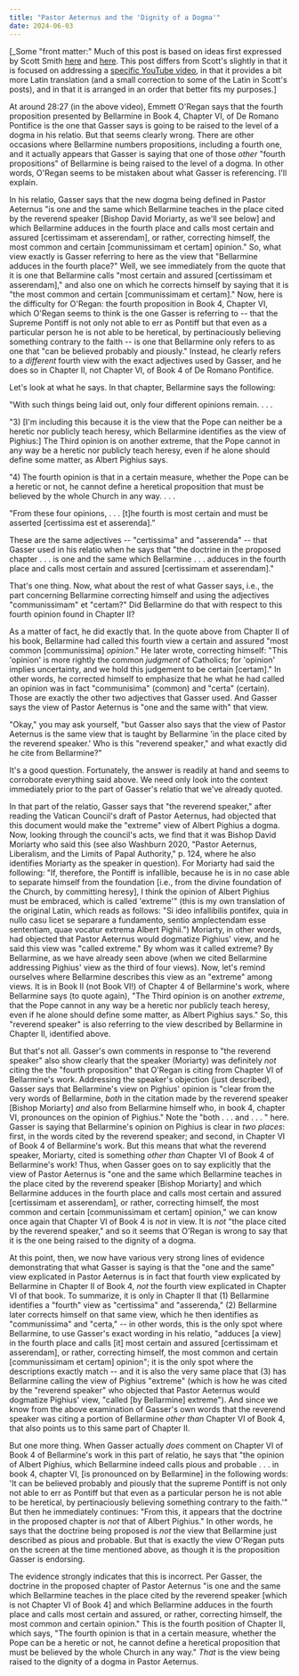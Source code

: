 ```yaml
---
title: "Pastor Aeternus and the 'Dignity of a Dogma'"
date: 2024-06-03
---
```


[_Some "front matter:" Much of this post is based on ideas first expressed by Scott Smith [here](https://reducedculpability.blog/2023/11/30/a-misidentified-dogma-misadventures-in-peer-review/) and [here](https://reducedculpability.blog/2021/10/30/friends-dont-let-friends-accidentally-dogmatize-the-extreme-opinion-of-albert-pighius/). This post differs from Scott's slightly in that it is focused on addressing a [specific YouTube video](https://www.youtube.com/watch?v=XgbQmItXsi8), in that it provides a bit more Latin translation (and a small correction to some of the Latin in Scott's posts), and in that it is arranged in an order that better fits my purposes.]

At around 28:27 (in the above video), Emmett O'Regan says that the fourth proposition presented by Bellarmine in Book 4, Chapter VI, of De Romano Pontifice is the one that Gasser says is going to be raised to the level of a dogma in his relatio. But that seems clearly wrong. There are other occasions where Bellarmine numbers propositions, including a fourth one, and it actually appears that Gasser is saying that one of those *other* "fourth propositions" of Bellarmine is being raised to the level of a dogma. In other words, O'Regan seems to be mistaken about what Gasser is referencing. I'll explain.

In his relatio, Gasser says that the new dogma being defined in Pastor Aeternus "is one and the same which Bellarmine teaches in the place cited by the reverend speaker [Bishop David Moriarty, as we'll see below] and which Bellarmine adduces in the fourth place and calls most certain and assured [certissimam et asserendam], or rather, correcting himself, the most common and certain [communissimam et certam] opinion." So, what view exactly is Gasser referring to here as the view that "Bellarmine adduces in the fourth place?" Well, we see immediately from the quote that it is one that Bellarmine calls "most certain and assured [certissimam et asserendam]," and also one on which he corrects himself by saying that it is "the most common and certain [communissimam et certam]." Now, here is the difficulty for O'Regan: the fourth proposition in Book 4, Chapter VI, which O'Regan seems to think is the one Gasser is referring to -- that the Supreme Pontiff is not only not able to err as Pontiff but that even as a particular person he is not able to be heretical, by pertinaciously believing something contrary to the faith -- is one that Bellarmine only refers to as one that "can be believed probably and piously." Instead, he clearly refers to a *different* fourth view with the exact adjectives used by Gasser, and he does so in Chapter II, not Chapter VI, of Book 4 of De Romano Pontifice.

Let's look at what he says. In that chapter, Bellarmine says the following:

"With such things being laid out, only four different opinions remain. . . .

"3) [I'm including this because it is the view that the Pope can neither be a heretic nor publicly teach heresy, which Bellarmine identifies as the view of Pighius:] The Third opinion is on another extreme, that the Pope cannot in any way be a heretic nor publicly teach heresy, even if he alone should define some matter, as Albert Pighius says.

"4) The fourth opinion is that in a certain measure, whether the Pope can be a heretic or not, he cannot define a heretical proposition that must be believed by the whole Church in any way. . . .

"From these four opinions, . . . [t]he fourth is most certain and must be asserted [certissima est et asserenda].”

These are the same adjectives -- "certissima" and "asserenda" -- that Gasser used in his relatio when he says that "the doctrine in the proposed chapter . . . is one and the same which Bellarmine . . . adduces in the fourth place and calls most certain and assured [certissimam et asserendam]."

That's one thing. Now, what about the rest of what Gasser says, i.e., the part concerning Bellarmine correcting himself and using the adjectives "communissimam" et "certam?" Did Bellarmine do that with respect to this fourth opinion found in Chapter II?

As a matter of fact, he did exactly that. In the quote above from Chapter II of his book, Bellarmine had called this fourth view a certain and assured "most common [communissima] *opinion*." He later wrote, correcting himself: "This 'opinion' is more rightly the common *judgment* of Catholics; for 'opinion' implies uncertainty, and we hold this judgement to be certain [certam]." In other words, he corrected himself to emphasize that he what he had called an opinion was in fact "communisima" (common) and "certa" (certain). Those are exactly the other two adjectives that Gasser used. And Gasser says the view of Pastor Aeternus is "one and the same with" that view.

"Okay," you may ask yourself, "but Gasser also says that the view of Pastor Aeternus is the same view that is taught by Bellarmine 'in the place cited by the reverend speaker.' Who is this "reverend speaker," and what exactly did he cite from Bellarmine?"

It's a good question. Fortunately, the answer is readily at hand and seems to corroborate everything said above. We need only look into the context immediately prior to the part of Gasser's relatio that we've already quoted.

In that part of the relatio, Gasser says that "the reverend speaker," after reading the Vatican Council's draft of Pastor Aeternus, had objected that this document would make the "extreme" view of Albert Pighius a dogma. Now, looking through the council's acts, we find that it was Bishop David Moriarty who said this (see also Washburn 2020, "Pastor Aeternus, Liberalism, and the Limits of Papal Authority," p. 124, where he also identifies Moriarty as the speaker in question). For Moriarty had said the following: "If, therefore, the Pontiff is infallible, because he is in no case able to separate himself from the foundation [i.e., from the divine foundation of the Church, by committing heresy], I think the opinion of Albert Pighius must be embraced, which is called 'extreme'" (this is my own translation of the original Latin, which reads as follows: "Si ideo infallibilis pontifex, quia in nullo casu licet se separare a fundamento, sentio amplectendam esse sententiam, quae vocatur extrema Albert Pighii.") Moriarty, in other words, had objected that Pastor Aeternus would dogmatize Pighius' view, and he said this view was "called extreme." By whom was it called extreme? By Bellarmine, as we have already seen above (when we cited Bellarmine addressing Pighius' view as the third of four views). Now, let's remind ourselves where Bellarmine describes this view as an "extreme" among views. It is in Book II (not Book VI!) of Chapter 4 of Bellarmine's work, where Bellarmine says (to quote again), "The Third opinion is on another *extreme*, that the Pope cannot in any way be a heretic nor publicly teach heresy, even if he alone should define some matter, as Albert Pighius says." So, this "reverend speaker" is also referring to the view described by Bellarmine in Chapter II, identified above.

But that's not all. Gasser's own comments in response to "the reverend speaker" also show clearly that the speaker (Moriarty) was definitely *not* citing the the "fourth proposition" that O'Regan is citing from Chapter VI of Bellarmine's work. Addressing the speaker's objection (just described), Gasser says that Bellarmine's view on Pighius' opinion is "clear from the very words of Bellarmine, *both* in the citation made by the reverend speaker [Bishop Moriarty] *and* also from Bellarmine himself who, in book 4, chapter VI, pronounces on the opinion of Pighius." Note the "both . . . and . . . " here. Gasser is saying that Bellarmine's opinion on Pighius is clear in *two places*: first, in the words cited by the reverend speaker; and second, in Chapter VI of Book 4 of Bellarmine's work. But this means that what the reverend speaker, Moriarty, cited is something *other than* Chapter VI of Book 4 of Bellarmine's work! Thus, when Gasser goes on to say explicitly that the view of Pastor Aeternus is "one and the same which Bellarmine teaches in the place cited by the reverend speaker [Bishop Moriarty] and which Bellarmine adduces in the fourth place and calls most certain and assured [certissimam et asserendam], or rather, correcting himself, the most common and certain [communissimam et certam] opinion," we can know once again that Chapter VI of Book 4 is *not* in view. It is *not* "the place cited by the reverend speaker," and so it seems that O'Regan is wrong to say that it is the one being raised to the dignity of a dogma.

At this point, then, we now have various very strong lines of evidence demonstrating that what Gasser is saying is that the "one and the same" view explicated in Pastor Aeternus is in fact that fourth view explicated by Bellarmine in Chapter II of Book 4, *not* the fourth view explicated in Chapter VI of that book. To summarize, it is only in Chapter II that (1) Bellarmine identifies a "fourth" view as "certissima" and "asserenda," (2) Bellarmine later corrects himself on that same view, which he then identifies as "communissima" and "certa," -- in other words, this is the only spot where Bellarmine, to use Gasser's exact wording in his relatio, "adduces [a view] in the fourth place and calls [it] most certain and assured [certissimam et asserendam], or rather, correcting himself, the most common and certain [communissimam et certam] opinion"; it is the only spot where the descriptions exactly match -- and it is also the very same place that (3) has Bellarmine calling the view of Pighius "extreme" (which is how he was cited by the "reverend speaker" who objected that Pastor Aeternus would dogmatize Pighius' view, "called [by Bellarmine] extreme"). And since we know from the above examination of Gasser's own words that the reverend speaker was citing a portion of Bellarmine *other than* Chapter VI of Book 4, that also points us to this same part of Chapter II.

But one more thing. When Gasser actually *does* comment on Chapter VI of Book 4 of Bellarmine's work in this part of relatio, he says that "the opinion of Albert Pighius, which Bellarmine indeed calls pious and probable . . . in book 4, chapter VI, [is pronounced on by Bellarmine] in the following words: 'It can be believed probably and piously that the supreme Pontiff is not only not able to err as Pontiff but that even as a particular person he is not able to be heretical, by pertinaciously believing something contrary to the faith.'" But then he immediately continues: "From this, it appears that the doctrine in the proposed chapter is *not* that of Albert Pighius." In other words, he says that the doctrine being proposed is *not* the view that Bellarmine just described as pious and probable. But that is exactly the view O'Regan puts on the screen at the time mentioned above, as though it is the proposition Gasser is endorsing.

The evidence strongly indicates that this is incorrect. Per Gasser, the doctrine in the proposed chapter of Pastor Aeternus "is one and the same which Bellarmine teaches in the place cited by the reverend speaker [which is not Chapter VI of Book 4] and which Bellarmine adduces in the fourth place and calls most certain and assured, or rather, correcting himself, the most common and certain opinion." This is the fourth position of Chapter II, which says, "The fourth opinion is that in a certain measure, whether the Pope can be a heretic or not, he cannot define a heretical proposition that must be believed by the whole Church in any way." *That* is the view being raised to the dignity of a dogma in Pastor Aeternus.
